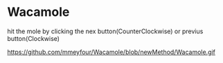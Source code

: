#  Wacamole
hit the mole by clicking the nex button(CounterClockwise) or previus button(Clockwise)

https://github.com/mmeyfour/Wacamole/blob/newMethod/Wacamole.gif
